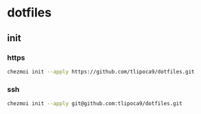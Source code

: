 # dotfiles

## init

### https

```bash
chezmoi init --apply https://github.com/tlipoca9/dotfiles.git
```

### ssh

```bash
chezmoi init --apply git@github.com:tlipoca9/dotfiles.git
```


